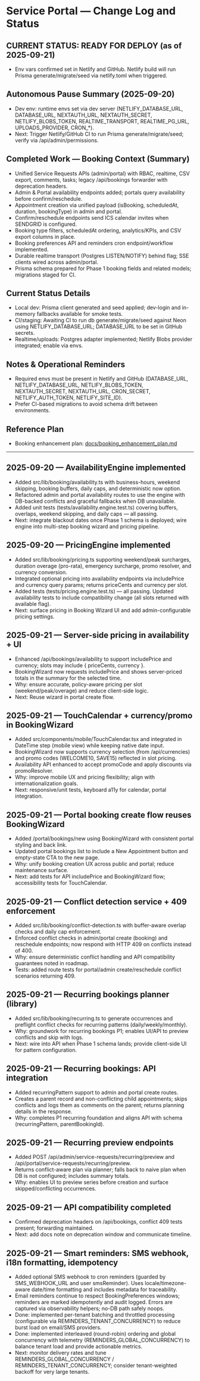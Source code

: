 # Service Portal — Change Log and Status

## CURRENT STATUS: READY FOR DEPLOY (as of 2025-09-21)
- Env vars confirmed set in Netlify and GitHub. Netlify build will run Prisma generate/migrate/seed via netlify.toml when triggered.

## Autonomous Pause Summary (2025-09-20)
- Dev env: runtime envs set via dev server (NETLIFY_DATABASE_URL, DATABASE_URL, NEXTAUTH_URL, NEXTAUTH_SECRET, NETLIFY_BLOBS_TOKEN, REALTIME_TRANSPORT, REALTIME_PG_URL, UPLOADS_PROVIDER, CRON_*).
- Next: Trigger Netlify/GitHub CI to run Prisma generate/migrate/seed; verify via /api/admin/permissions.

## Completed Work — Booking Context (Summary)
- Unified Service Requests APIs (admin/portal) with RBAC, realtime, CSV export, comments, tasks; legacy /api/bookings forwarder with deprecation headers.
- Admin & Portal availability endpoints added; portals query availability before confirm/reschedule.
- Appointment creation via unified payload (isBooking, scheduledAt, duration, bookingType) in admin and portal.
- Confirm/reschedule endpoints send ICS calendar invites when SENDGRID is configured.
- Booking type filters, scheduledAt ordering, analytics/KPIs, and CSV export columns in place.
- Booking preferences API and reminders cron endpoint/workflow implemented.
- Durable realtime transport (Postgres LISTEN/NOTIFY) behind flag; SSE clients wired across admin/portal.
- Prisma schema prepared for Phase 1 booking fields and related models; migrations staged for CI.

## Current Status Details
- Local dev: Prisma client generated and seed applied; dev-login and in-memory fallbacks available for smoke tests.
- CI/staging: Awaiting CI to run db generate/migrate/seed against Neon using NETLIFY_DATABASE_URL; DATABASE_URL to be set in GitHub secrets.
- Realtime/uploads: Postgres adapter implemented; Netlify Blobs provider integrated; enable via envs.

## Notes & Operational Reminders
- Required envs must be present in Netlify and GitHub (DATABASE_URL, NETLIFY_DATABASE_URL, NETLIFY_BLOBS_TOKEN, NEXTAUTH_SECRET, NEXTAUTH_URL, CRON_SECRET, NETLIFY_AUTH_TOKEN, NETLIFY_SITE_ID).
- Prefer CI-based migrations to avoid schema drift between environments.

## Reference Plan
- Booking enhancement plan: [docs/booking_enhancement_plan.md](./booking_enhancement_plan.md)

---

## 2025-09-20 — AvailabilityEngine implemented
- Added src/lib/booking/availability.ts with business-hours, weekend skipping, booking buffers, daily caps, and deterministic now option.
- Refactored admin and portal availability routes to use the engine with DB-backed conflicts and graceful fallbacks when DB unavailable.
- Added unit tests (tests/availability.engine.test.ts) covering buffers, overlaps, weekend skipping, and daily caps — all passing.
- Next: integrate blackout dates once Phase 1 schema is deployed; wire engine into multi-step booking wizard and pricing pipeline.

## 2025-09-20 — PricingEngine implemented
- Added src/lib/booking/pricing.ts supporting weekend/peak surcharges, duration overage (pro-rata), emergency surcharge, promo resolver, and currency conversion.
- Integrated optional pricing into availability endpoints via includePrice and currency query params; returns priceCents and currency per slot.
- Added tests (tests/pricing.engine.test.ts) — all passing. Updated availability tests to include compatibility change (all slots returned with available flag).
- Next: surface pricing in Booking Wizard UI and add admin-configurable pricing settings.

## 2025-09-21 — Server-side pricing in availability + UI
- Enhanced /api/bookings/availability to support includePrice and currency; slots may include { priceCents, currency }.
- BookingWizard now requests includePrice and shows server-priced totals in the summary for the selected time.
- Why: ensure accurate, policy-aware pricing per slot (weekend/peak/overage) and reduce client-side logic.
- Next: Reuse wizard in portal create flow.

## 2025-09-21 — TouchCalendar + currency/promo in BookingWizard
- Added src/components/mobile/TouchCalendar.tsx and integrated in DateTime step (mobile view) while keeping native date input.
- BookingWizard now supports currency selection (from /api/currencies) and promo codes (WELCOME10, SAVE15) reflected in slot pricing.
- Availability API enhanced to accept promoCode and apply discounts via promoResolver.
- Why: improve mobile UX and pricing flexibility; align with internationalization goals.
- Next: responsive/unit tests, keyboard a11y for calendar, portal integration.

## 2025-09-21 — Portal booking create flow reuses BookingWizard
- Added /portal/bookings/new using BookingWizard with consistent portal styling and back link.
- Updated portal bookings list to include a New Appointment button and empty-state CTA to the new page.
- Why: unify booking creation UX across public and portal; reduce maintenance surface.
- Next: add tests for API includePrice and BookingWizard flow; accessibility tests for TouchCalendar.

## 2025-09-21 — Conflict detection service + 409 enforcement
- Added src/lib/booking/conflict-detection.ts with buffer-aware overlap checks and daily cap enforcement.
- Enforced conflict checks in admin/portal create (booking) and reschedule endpoints; now respond with HTTP 409 on conflicts instead of 400.
- Why: ensure deterministic conflict handling and API compatibility guarantees noted in roadmap.
- Tests: added route tests for portal/admin create/reschedule conflict scenarios returning 409.

## 2025-09-21 — Recurring bookings planner (library)
- Added src/lib/booking/recurring.ts to generate occurrences and preflight conflict checks for recurring patterns (daily/weekly/monthly).
- Why: groundwork for recurring bookings P1; enables UI/API to preview conflicts and skip with logs.
- Next: wire into API when Phase 1 schema lands; provide client-side UI for pattern configuration.

## 2025-09-21 — Recurring bookings: API integration
- Added recurringPattern support to admin and portal create routes.
- Creates a parent record and non-conflicting child appointments; skips conflicts and logs them as comments on the parent; returns planning details in the response.
- Why: completes P1 recurring foundation and aligns API with schema (recurringPattern, parentBookingId).

## 2025-09-21 — Recurring preview endpoints
- Added POST /api/admin/service-requests/recurring/preview and /api/portal/service-requests/recurring/preview.
- Returns conflict-aware plan via planner; falls back to naive plan when DB is not configured; includes summary totals.
- Why: enables UI to preview series before creation and surface skipped/conflicting occurrences.

## 2025-09-21 — API compatibility completed
- Confirmed deprecation headers on /api/bookings, conflict 409 tests present; forwarding maintained.
- Next: add docs note on deprecation window and communicate timeline.

## 2025-09-21 — Smart reminders: SMS webhook, i18n formatting, idempotency
- Added optional SMS webhook to cron reminders (guarded by SMS_WEBHOOK_URL and user smsReminder). Uses locale/timezone-aware date/time formatting and includes metadata for traceability.
- Email reminders continue to respect BookingPreferences windows; reminders are marked idempotently and audit logged. Errors are captured via observability helpers; no-DB path safely noops.
- Done: implemented per-tenant batching and throttled processing (configurable via REMINDERS_TENANT_CONCURRENCY) to reduce burst load on email/SMS providers.
- Done: implemented interleaved (round-robin) ordering and global concurrency with telemetry (REMINDERS_GLOBAL_CONCURRENCY) to balance tenant load and provide actionable metrics.
- Next: monitor delivery rates and tune REMINDERS_GLOBAL_CONCURRENCY / REMINDERS_TENANT_CONCURRENCY; consider tenant-weighted backoff for very large tenants.
